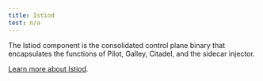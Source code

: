 ```yaml
---
title: Istiod
test: n/a
---
```


The Istiod component is the consolidated control plane binary that encapsulates the functions of Pilot, Galley, Citadel, and the sidecar injector.

[Learn more about Istiod](/blog/2020/istiod/).
